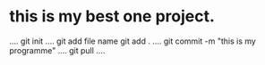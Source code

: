 # this is my best one project.
....
git init
....
git add file name
git add .
....
git commit -m "this is my programme"
....
git pull
....
